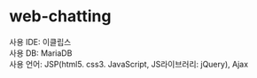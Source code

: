 # web-chatting
사용 IDE: 이클립스<br/>
사용 DB: MariaDB<br/>
사용 언어: JSP(html5. css3. JavaScript, JS라이브러리: jQuery), Ajax

